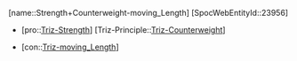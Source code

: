 ﻿---
type: TrizContradiction
aliases:
- Strength+Counterweight-moving_Length
license: CC BY-SA 4.0
copyright: https://github.com/SpocWeb
IsDeleted: false
IsReadOnly: false
Confidential: public
tags: 
- Triz/Contradiction
---
[name::Strength+Counterweight-moving_Length]
[SpocWebEntityId::23956]
+ [pro::[Triz-Strength](tech/Triz/Parameter/Triz-Strength.md)]
[Triz-Principle::[Triz-Counterweight](tech/Triz/Principle/Triz-Counterweight.md)]
- [con::[Triz-moving_Length](tech/Triz/Parameter/Triz-moving_Length.md)]

